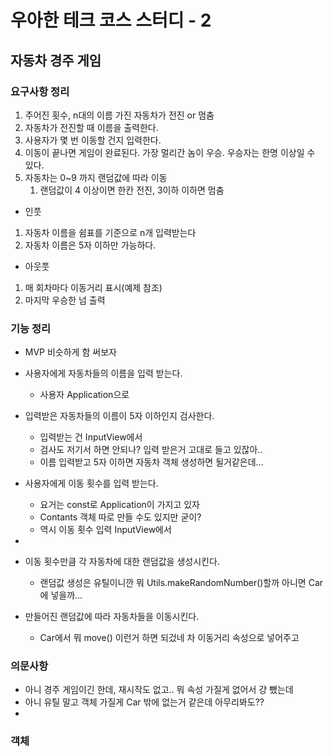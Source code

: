 # 우아한 테크 코스 스터디 - 2 

## 자동차 경주 게임

### 요구사항 정리

1. 주어진 횟수, n대의 이름 가진 자동차가 전진 or 멈춤
2. 자동차가 전진할 때 이름을 출력한다.
3. 사용자가 몇 번 이동할 건지 입력한다.
4. 이동이 끝나면 게임이 완료된다. 가장 멀리간 놈이 우승. 우승자는 한명 이상일 수 있다.
5. 자동차는 0~9 까지 랜덤값에 따라 이동
    1. 랜덤값이 4 이상이면 한칸 전진, 3이하 이하면 멈춤

- 인풋
1. 자동차 이름을 쉼표를 기준으로 n개 입력받는다
2. 자동차 이름은 5자 이하만 가능하다.

- 아웃풋
1. 매 회차마다 이동거리 표시(예제 참조)
2. 마지막 우승한 넘 출력

### 기능 정리

- MVP 비슷하게 함 써보자

- 사용자에게 자동차들의 이름을 입력 받는다.
    - 사용자 Application으로
- 입력받은 자동차들의 이름이 5자 이하인지 검사한다.
    - 입력받는 건 InputView에서 
    - 검사도 저기서 하면 안되나? 입력 받은거 고대로 들고 있잖아..
    - 이름 입력받고 5자 이하면 자동차 객체 생성하면 될거같은데... 

- 사용자에게 이동 횟수를 입력 받는다.
    - 요거는 const로 Application이 가지고 있자
    - Contants 객체 따로 만들 수도 있지만 굳이?
    - 역시 이동 횟수 입력 InputView에서
- 
- 이동 횟수만큼 각 자동차에 대한 랜덤값을 생성시킨다.
    - 랜덤값 생성은 유틸이니깐 뭐 Utils.makeRandomNumber()할까 아니면 Car에 넣을까...
- 만들어진 랜덤값에 따라 자동차들을 이동시킨다.
    - Car에서 뭐 move() 이런거 하면 되겄네 차 이동거리 속성으로 넣어주고 

### 의문사항

- 아니 경주 게임이긴 한데, 재시작도 없고.. 뭐 속성 가질게 없어서 걍 뺐는데
- 아니 유틸 말고 객체 가질게 Car 밖에 없는거 같은데 아무리봐도??
- 

### 객체

```kotlin



```